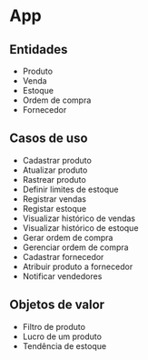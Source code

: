 # App

## Entidades

* Produto
* Venda
* Estoque
* Ordem de compra
* Fornecedor

## Casos de uso

* Cadastrar produto
* Atualizar produto
* Rastrear produto
* Definir limites de estoque
* Registrar vendas
* Registar estoque
* Visualizar histórico de vendas
* Visualizar histórico de estoque
* Gerar ordem de compra
* Gerenciar ordem de compra
* Cadastrar fornecedor
* Atribuir produto a fornecedor
* Notificar vendedores

## Objetos de valor

* Filtro de produto
* Lucro de um produto
* Tendência de estoque
